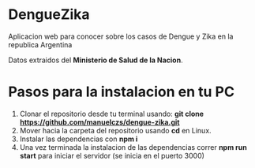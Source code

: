 # DengueZika
Aplicacion web para conocer sobre los casos de Dengue y Zika en la republica Argentina

Datos extraidos del **Ministerio de Salud de la Nacion**.

# Pasos para la instalacion en tu PC
1. Clonar el repositorio desde tu terminal usando: **git clone https://github.com/manuelczs/dengue-zika.git**
2. Mover hacia la carpeta del repositorio usando **cd** en Linux.
3. Instalar las dependencias con **npm i**
4. Una vez terminada la instalacion de las dependencias correr **npm run start** para iniciar el servidor (se inicia en el puerto 3000)
